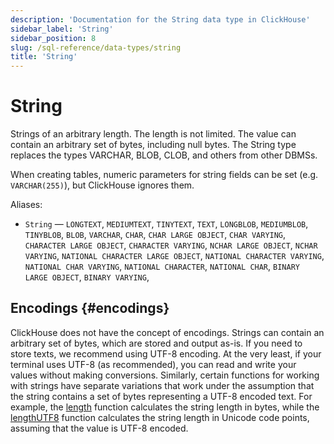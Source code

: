 ```yaml
---
description: 'Documentation for the String data type in ClickHouse'
sidebar_label: 'String'
sidebar_position: 8
slug: /sql-reference/data-types/string
title: 'String'
---
```


# String

Strings of an arbitrary length. The length is not limited. The value can contain an arbitrary set of bytes, including null bytes.
The String type replaces the types VARCHAR, BLOB, CLOB, and others from other DBMSs.

When creating tables, numeric parameters for string fields can be set (e.g. `VARCHAR(255)`), but ClickHouse ignores them.

Aliases:

- `String` — `LONGTEXT`, `MEDIUMTEXT`, `TINYTEXT`, `TEXT`, `LONGBLOB`, `MEDIUMBLOB`, `TINYBLOB`, `BLOB`, `VARCHAR`, `CHAR`, `CHAR LARGE OBJECT`, `CHAR VARYING`, `CHARACTER LARGE OBJECT`, `CHARACTER VARYING`, `NCHAR LARGE OBJECT`, `NCHAR VARYING`, `NATIONAL CHARACTER LARGE OBJECT`, `NATIONAL CHARACTER VARYING`, `NATIONAL CHAR VARYING`, `NATIONAL CHARACTER`, `NATIONAL CHAR`, `BINARY LARGE OBJECT`, `BINARY VARYING`,

## Encodings {#encodings}

ClickHouse does not have the concept of encodings. Strings can contain an arbitrary set of bytes, which are stored and output as-is.
If you need to store texts, we recommend using UTF-8 encoding. At the very least, if your terminal uses UTF-8 (as recommended), you can read and write your values without making conversions.
Similarly, certain functions for working with strings have separate variations that work under the assumption that the string contains a set of bytes representing a UTF-8 encoded text.
For example, the [length](../functions/string-functions.md#length) function calculates the string length in bytes, while the [lengthUTF8](../functions/string-functions.md#lengthutf8) function calculates the string length in Unicode code points, assuming that the value is UTF-8 encoded.
